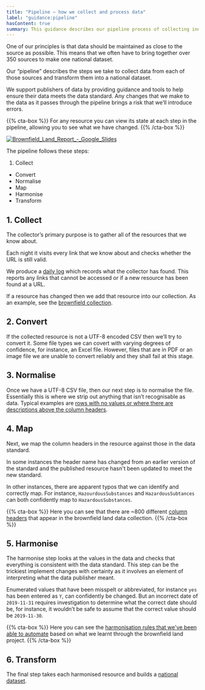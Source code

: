 ```yaml
---
title: "Pipeline – how we collect and process data"
label: "guidance:pipeline"
hasContent: true
summary: This guidance describes our pipeline process of collecting individual publications of data and turning them into national datasets.
---
```


One of our principles is that data should be maintained as close to the source as possible. This means that we often have to bring together over 350 sources to make one national dataset.

Our “pipeline” describes the steps we take to collect data from each of those sources and transform them into a national dataset.

We support publishers of data by providing guidance and tools to help ensure their data meets the data standard. Any changes that we make to the data as it passes through the pipeline brings a risk that we’ll introduce errors.

{{% cta-box %}}
For any resource you can view its state at each step in the pipeline, allowing you to see what we have changed.
{{% /cta-box %}}

<a data-flickr-embed="true" href="https://www.flickr.com/photos/mattlucht/49547009136/in/datetaken-public/" title="Brownfield_Land_Report_-_Google_Slides"><img src="https://live.staticflickr.com/65535/49547009136_f3c86e9e31_b.jpg" alt="Brownfield_Land_Report_-_Google_Slides"></a>

The pipeline follows these steps:

1. Collect
+ Convert
+ Normalise
+ Map
+ Harmonise
+ Transform

## 1. Collect

The collector’s primary purpose is to gather all of the resources that we know about.

Each night it visits every link that we know about and checks whether the URL is still valid.

We produce a [daily log](/resource/log/2020-01-16) which records what the collector has found. This reports any links that cannot be accessed or if a new resource has been found at a URL.

If a resource has changed then we add that resource into our collection. As an example, see the [brownfield collection](https://github.com/digital-land/brownfield-land-collection/blob/master/dataset/brownfield-land.csv).

## 2. Convert

If the collected resource is not a UTF-8 encoded CSV then we’ll try to convert it. Some file types we can covert with varying degrees of confidence, for instance, an Excel file. However, files that are in PDF or an image file we are unable to convert reliably and they shall fail at this stage.

## 3. Normalise

Once we have a UTF-8 CSV file, then our next step is to normalise the file. Essentially this is where we strip out anything that isn’t recognisable as data. Typical examples are [rows with no values or where there are descriptions above the column headers](https://github.com/digital-land/brownfield-land-collection/tree/master/var/normalised).

## 4. Map

Next, we map the column headers in the resource against those in the data standard.

In some instances the header name has changed from an earlier version of the standard and the published resource hasn't been updated to meet the new standard.

In other instances, there are apparent typos that we can identify and correctly map. For instance, `HazourdousSubstances` and `HazardousSubtances` can both confidently map to `HazardousSubstances`.


{{% cta-box %}}
Here you can see that there are ~800 different [column headers](https://github.com/digital-land/brownfield-land-collection/blob/master/index/count/column.csv) that appear in the brownfield land data collection.
{{% /cta-box %}}

## 5. Harmonise

The harmonise step looks at the values in the data and checks that everything is consistent with the data standard. This step can be the trickiest implement changes with certainty as it involves an element of interpreting what the data publisher meant.

Enumerated values that have been misspelt or abbreviated, for instance `yes` has been entered as `Y`, can confidently be changed. But an incorrect date of `2019-11-31` requires investigation to determine what the correct date should be, for instance, it wouldn’t be safe to assume that the correct value should be `2019-11-30`.

{{% cta-box %}}
Here you can see the [harmonisation rules that we've been able to automate](https://github.com/digital-land/brownfield-land-collection/blob/master/bin/harmonise.py) based on what we learnt through the brownfield land project.
{{% /cta-box %}}

## 6. Transform

The final step takes each harmonised resource and builds a [national dataset](/dataset/brownfield-land/).

